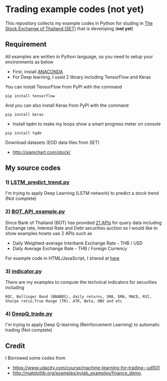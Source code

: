 # Trading example codes (not yet)

This repository collects my example codes in Python for studing in [The Stock Exchange of Thailand (SET)](http://www.set.or.th/set/mainpage.do) that is developing (__not yet__)

## Requirement

All examples are written in Python language, so you need to setup your environments as below 

* First, install [ANACONDA](https://www.continuum.io/downloads)
* For Deep learning, I used 2 library including TensorFlow and Keras

You can install TensorFlow from PyPI with the command

`pip install tensorflow`

And you can also install Keras from PyPI with the command

`pip install keras`

* Install tqdm to make my loops show a smart progress meter on console

`pip install tqdm`


Download datasets (EOD data files from SET)

* http://siamchart.com/stock/


## My source codes


### 1) [LSTM_predict_trend.py](LSTM_predict_trend.py) 

I'm trying to apply Deep Learning (LSTM network) to predict a stock trend (Not complete)


### 2) [BOT_API_example.py](BOT_API_example.py)

Since Bank of Thailand (BOT) has provided [21 APIs](https://iapi.bot.or.th/Developer?lang=th) for query data including Exchange rate, Interest Rate and Debt securities auction so I would like to show examples howto use 2 APIs such as
- Daily Weighted-average Interbank Exchange Rate - THB / USD
- Daily Average Exchange Rate - THB / Foreign Currency

For example code in HTML/JavaScript, I shared at [here](https://gist.github.com/adminho/0159bb53c02bfdee1c4c31de3d8ecd92)


### 3) [indicator.py](indicator.py) 

There are my examples to compute the technical indicators for securities including

`ROC, Bollinger Band (BBANDS), daily returns, SMA, EMA, MACD, RSI, Sharpe ratio,True Range (TR), ATR, Beta, OBV and etc`


### 4) [DeepQ_trade.py](DeepQ_trade.py)

I'm trying to apply Deep Q-learning (Reinforcement Learning) to automatic trading (Not complete)


## Credit 

I Borrowed some codes from

* https://www.udacity.com/course/machine-learning-for-trading--ud501
* http://matplotlib.org/examples/pylab_examples/finance_demo.

